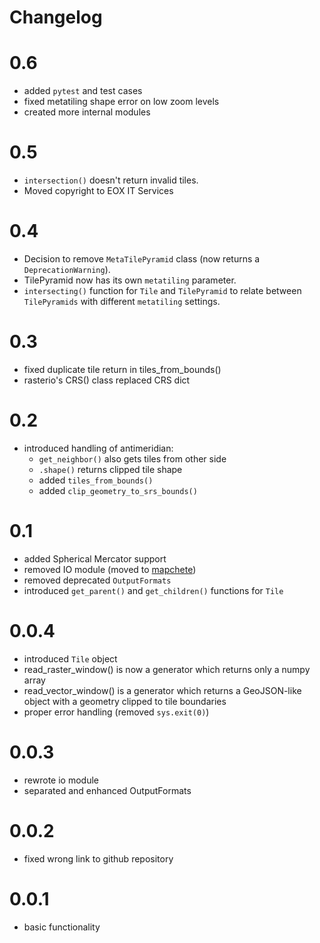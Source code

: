 # Changelog

# 0.6
* added ``pytest`` and test cases
* fixed metatiling shape error on low zoom levels
* created more internal modules

# 0.5
* ``intersection()`` doesn't return invalid tiles.
* Moved copyright to EOX IT Services

# 0.4
* Decision to remove ``MetaTilePyramid`` class (now returns a ``DeprecationWarning``).
* TilePyramid now has its own ``metatiling`` parameter.
* ``intersecting()`` function for ``Tile`` and ``TilePyramid`` to relate between ``TilePyramids`` with different ``metatiling`` settings.

# 0.3
* fixed duplicate tile return in tiles_from_bounds()
* rasterio's CRS() class replaced CRS dict

# 0.2
* introduced handling of antimeridian:
    * ``get_neighbor()`` also gets tiles from other side
    * ``.shape()`` returns clipped tile shape
    * added ``tiles_from_bounds()``
    * added ``clip_geometry_to_srs_bounds()``

# 0.1
* added Spherical Mercator support
* removed IO module (moved to [mapchete](https://github.com/ungarj/mapchete))
* removed deprecated ``OutputFormats``
* introduced ``get_parent()`` and ``get_children()`` functions for ``Tile``

# 0.0.4
* introduced ``Tile`` object
* read_raster_window() is now a generator which returns only a numpy array
* read_vector_window() is a generator which returns a GeoJSON-like object with a geometry clipped to tile boundaries
* proper error handling (removed ``sys.exit(0)``)

# 0.0.3
* rewrote io module
* separated and enhanced OutputFormats

# 0.0.2
* fixed wrong link to github repository

# 0.0.1
* basic functionality
